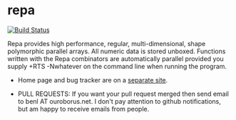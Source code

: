 repa
====

[![Build Status](https://travis-ci.org/DDCSF/repa.svg?branch=master)](https://travis-ci.org/DDCSF/repa)

Repa provides high performance, regular, multi-dimensional, shape polymorphic parallel arrays. 
All numeric data is stored unboxed. Functions written with the Repa combinators are automatically
parallel provided you supply +RTS -Nwhatever on the command line when running the program.

* Home page and bug tracker are on a [separate site](http://repa.ouroborus.net/).

* PULL REQUESTS: If you want your pull request merged then send email to benl AT ouroborus.net. I don't pay attention to github notifications, but am happy to receive emails from people.
